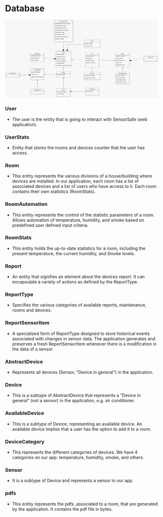 # Database

![Database](../I5/Database_UML.jpg)

### User
- The user is the entity that is going to interact with SensorSafe (web application).

### UserStats
- Entity that stores the rooms and devices counter that the user has access.

### Room
- This entity represents the various divisions of a house/building where devices are installed. In our application, each room has a list of associated devices and a list of users who have access to it. Each room contains their own statistics (RoomStats).

### RoomAutomation
- This entity represents the control of the statistic parameters of a room. Allows automation of temperature, humidity, and smoke based on predefined user defined input criteria.

### RoomStats
- This entity holds the up-to-date statistics for a room, including the present temperature, the current humidity, and Smoke levels.

### Report
- An entity that signifies an element about the devices report. It can encapsulate a variety of actions as defined by the ReportType.

### ReportType
- Specifies the various categories of available reports, maintenance, rooms and devices. 

### ReportSensorItem
- A specialized form of ReportType designed to store historical events associated with changes in sensor data. The application generates and preserves a fresh ReportSensorItem whenever there is a modification in the data of a sensor.

### AbstractDevice
- Represents all devices (Sensor, “Device in general”) in the application.

### Device
- This is a subtype of AbstractDevice that represents a “Device in general” (not a sensor) in the application, e.g. air conditioner.

### AvailableDevice
- This is a subtype of Device, representing an available device. An available device implies that a user has the option to add it to a room.

### DeviceCategory
- This represents the different categories of devices. We have 4 categories on our app: temperature, humidity, smoke, and others.

### Sensor
- It is a subtype of Device and represents a sensor in our app.

### pdfs
- This entity represents the pdfs ,associated to a room, that are generated by the application. It contains the pdf file in bytes.